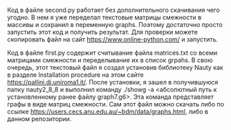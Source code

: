 Код в файле second.py работает без дополнительного скачивания чего угодно. В нем я уже переделал текстовые матрицы смежности в массивы и сохранил в переменную graphs.
Поэтому достаточно просто запустить этот код и получить результат. Для проверки можете скопировать файл на сайт https://www.online-python.com/ и запустить.

Код в файле first.py содержит считывание файла matrices.txt со всеми матрицами смежности и переделывание их в список grpahs. В свою очередь, этот текстовый файл я создал 
установив библиотеку Nauty как в разделе Installation procedure на этом сайте https://pallini.di.uniroma1.it/. После установки, я зашел в получившуюся папку nauty2_8_8 и 
выполнил команду ./showg -a <абсолютный путь к установленному ранее файлу graph7.g6>. Эта команда представляет графы в виде матриц смежности. Сам этот файл можно скачать 
либо по ссылке https://users.cecs.anu.edu.au/~bdm/data/graphs.html,
либо в данном репозитории.
